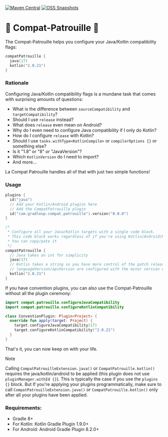 [![Maven Central](https://img.shields.io/maven-central/v/com.gradleup.compat.patrouille/compat-patrouille-gradle-plugin?style=flat-square)](https://central.sonatype.com/namespace/com.gradleup.compat.patrouille)
[![OSS Snapshots](https://img.shields.io/nexus/s/com.gradleup.compat.patrouille/compat-patrouille-gradle-plugin?server=https%3A%2F%2Foss.sonatype.org&label=oss-snapshots&style=flat-square)](https://oss.sonatype.org/content/repositories/snapshots/com/gradleup/compat/patrouille/)


# 🐾 Compat-Patrouille 🐾

The Compat-Patrouille helps you configure your Java/Kotlin compatibility flags: 

```kotlin
compatPatrouille {
  java(17)
  kotlin("2.0.21")
}
```

### Rationale

Configuring Java/Kotlin compatibility flags is a mundane task that comes with surprising amounts of questions:

* What is the difference between `sourceCompatibility` and `targetCompatibility`?
* Should I use `release` instead?
* What does `release` even mean on Android?
* Why do I even need to configure Java compatibility if I only do Kotlin?
* How do I configure `release` with Kotlin?
* Should I use `tasks.withType<KotlinCompile>` or `compilerOptions {}` or something else?
* Is it "1.8" or "8" or "JavaVersion"?
* Which `KotlinVersion` do I need to import?
* And more...

La Compat Patrouille handles all of that with just two simple functions!

### Usage

```kotlin
plugins {
  id("java")
  // Add your Kotlin/Android plugins here
  // Add the CompatPatrouille plugin
  id("com.gradleup.compat.patrouille").version("0.0.0")
}

/*
 * Configure all your Java/Kotlin targets with a single code block.
 * This code block works regardless of if you're using Kotlin/Android/KMP/etc...
 * You can copy/pate it
 */
compatPatrouille {
  // Java takes an int for simplicity
  java(17)
  // Kotlin takes a string so you have more control of the patch release of the stdlib.
  // languageVersion/apiVersion are configured with the minor version only.
  kotlin("2.0.21")
}
```

If you have convention plugins, you can also use the Compat-Patrouille without all the plugin ceremony:

```kotlin
import compat.patrouille.configureJavaCompatibility
import compat.patrouille.configureKotlinCompatibility

class ConventionPlugin: Plugin<Project> {
  override fun apply(target: Project) {
    target.configureJavaCompatibility(17)
    target.configureKotlinCompatibility("2.0.21")
  }
}
```

That's it, you can now keep on with your life.

> [!NOTE]
> Calling `CompatPatrouilleExtension.java()` or `CompatPatrouille.kotlin()` requires the java/kotlin/android to be applied (this plugin does not use `pluginManager.withId {}`). This is typically the case if you use the `plugins {}` block. But If you're applying your plugins programmatically, make sure to call `CompatPatrouilleExtension.java()` or `CompatPatrouille.kotlin()` only after all your plugins have been applied.

### Requirements:

* Gradle 8+
* For Kotlin: Kotlin Gradle Plugin 1.9.0+
* For Android: Android Gradle Plugin 8.2.0+

